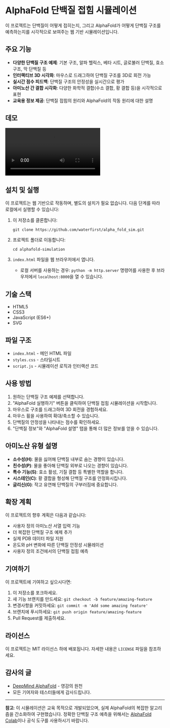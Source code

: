 # AlphaFold 단백질 접힘 시뮬레이션

이 프로젝트는 단백질이 어떻게 접히는지, 그리고 AlphaFold가 어떻게 단백질 구조를 예측하는지를 시각적으로 보여주는 웹 기반 시뮬레이션입니다.

## 주요 기능

- **다양한 단백질 구조 예제**: 기본 구조, 알파 헬릭스, 베타 시트, 글로불러 단백질, 효소 구조, 막 단백질 등
- **인터랙티브 3D 시각화**: 마우스로 드래그하여 단백질 구조를 3D로 회전 가능
- **실시간 점수 피드백**: 단백질 구조의 안정성을 실시간으로 평가
- **아미노산 간 결합 시각화**: 다양한 화학적 결합(수소 결합, 황 결합 등)을 시각적으로 표현
- **교육용 정보 제공**: 단백질 접힘의 원리와 AlphaFold의 작동 원리에 대한 설명

## 데모

![AlphaFold 시뮬레이션 데모](demo.mp4)

## 설치 및 실행

이 프로젝트는 웹 기반으로 작동하며, 별도의 설치가 필요 없습니다. 다음 단계를 따라 로컬에서 실행할 수 있습니다:

1. 이 저장소를 클론합니다:
   ```
   git clone https://github.com/waterfirst/alpha_fold_sim.git
   ```

2. 프로젝트 폴더로 이동합니다:
   ```
   cd alphafold-simulation
   ```

3. `index.html` 파일을 웹 브라우저에서 엽니다.
   - 로컬 서버를 사용하는 경우: `python -m http.server` 명령어를 사용한 후 브라우저에서 `localhost:8000`을 열 수 있습니다.

## 기술 스택

- HTML5
- CSS3
- JavaScript (ES6+)
- SVG

## 파일 구조

- `index.html` - 메인 HTML 파일
- `styles.css` - 스타일시트
- `script.js` - 시뮬레이션 로직과 인터랙션 코드

## 사용 방법

1. 원하는 단백질 구조 예제를 선택합니다.
2. "AlphaFold 실행하기" 버튼을 클릭하여 단백질 접힘 시뮬레이션을 시작합니다.
3. 마우스로 구조를 드래그하여 3D 회전을 경험하세요.
4. 마우스 휠을 사용하여 확대/축소할 수 있습니다.
5. 단백질의 안정성을 나타내는 점수를 확인하세요.
6. "단백질 정보"와 "AlphaFold 설명" 탭을 통해 더 많은 정보를 얻을 수 있습니다.

## 아미노산 유형 설명

- **소수성(H)**: 물을 싫어해 단백질 내부로 숨는 경향이 있습니다.
- **친수성(P)**: 물을 좋아해 단백질 외부로 나오는 경향이 있습니다.
- **특수 기능(S)**: 효소 활성, 기질 결합 등 특별한 역할을 합니다.
- **시스테인(C)**: 황 결합을 형성해 단백질 구조를 안정화시킵니다.
- **글리신(G)**: 작고 유연해 단백질의 구부러짐에 중요합니다.

## 확장 계획

이 프로젝트의 향후 계획은 다음과 같습니다:

- 사용자 정의 아미노산 서열 입력 기능
- 더 복잡한 단백질 구조 예제 추가
- 실제 PDB 데이터 파일 지원
- 온도와 pH 변화에 따른 단백질 안정성 시뮬레이션
- 사용자 정의 조건에서의 단백질 접힘 예측

## 기여하기

이 프로젝트에 기여하고 싶으시다면:

1. 이 저장소를 포크하세요.
2. 새 기능 브랜치를 만드세요: `git checkout -b feature/amazing-feature`
3. 변경사항을 커밋하세요: `git commit -m 'Add some amazing feature'`
4. 브랜치에 푸시하세요: `git push origin feature/amazing-feature`
5. Pull Request를 제출하세요.

## 라이선스

이 프로젝트는 MIT 라이선스 하에 배포됩니다. 자세한 내용은 `LICENSE` 파일을 참조하세요.

## 감사의 글

- [DeepMind AlphaFold](https://deepmind.com/research/case-studies/alphafold) - 영감의 원천
- 모든 기여자와 테스터들에게 감사드립니다.

---

**참고**: 이 시뮬레이션은 교육 목적으로 개발되었으며, 실제 AlphaFold의 복잡한 알고리즘을 간소화하여 구현했습니다. 정확한 단백질 구조 예측을 위해서는 [AlphaFold Colab](https://colab.research.google.com/github/deepmind/alphafold/blob/main/notebooks/AlphaFold.ipynb)이나 공식 도구를 사용하시기 바랍니다.